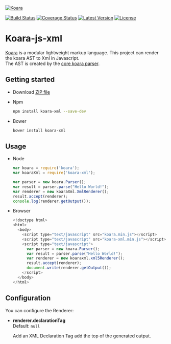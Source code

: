 [![Koara](http://www.koara.io/logo.png)](http://www.koara.io)

[![Build Status](https://img.shields.io/travis/koara/koara-js-xml.svg)](https://travis-ci.org/koara/koara-js-xml)
[![Coverage Status](https://img.shields.io/coveralls/koara/koara-js-xml.svg)](https://coveralls.io/github/koara/koara-js-xml?branch=master)
[![Latest Version](https://img.shields.io/npm/v/koara-xml.svg?maxAge=2592000)]()
[![License](https://img.shields.io/badge/License-Apache%202.0-blue.svg)](https://github.com/koara/koara-js-xml/blob/master/LICENSE)

# Koara-js-xml
[Koara](http://www.koara.io) is a modular lightweight markup language. This project can render the koara AST to Xml in Javascript.  
The AST is created by the [core koara parser](https://github.com/koara/koara-js).

## Getting started
- Download [ZIP file](https://github.com/koara/koara-js-xml/archive/0.6.2.zip)
- Npm

  ```bash
  npm install koara-xml --save-dev
  ```
  
- Bower

  ```xml
  bower install koara-xml
  ```

## Usage
- Node

  ```js
  var koara = require('koara');
  var koaraXml = require('koara-xml');

  var parser = new koara.Parser();
  var result = parser.parse("Hello World!");
  var renderer = new koaraXml.XmlRenderer();
  result.accept(renderer);
  console.log(renderer.getOutput());
  ```
  
- Browser
  
  ```js
  <!doctype html>
  <html>
    <body>
      <script type="text/javascript" src="koara.min.js"></script>
      <script type="text/javascript" src="koara-xml.min.js"></script>
      <script type="text/javascript">
        var parser = new koara.Parser();
        var result = parser.parse("Hello World!");
        var renderer = new koaraxml.xml5Renderer();
        result.accept(renderer);
        document.write(renderer.getOutput());
      </script>
    </body>
  </html>
  ```

## Configuration
You can configure the Renderer:

-  **renderer.declarationTag**  
   Default:	`null`
   
   Add an XML Declaration Tag add the top of the generated output.  